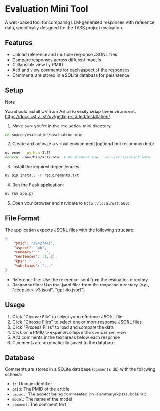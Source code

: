 # Evaluation Mini Tool

A web-based tool for comparing LLM-generated responses with reference data, specifically designed for the TABS project evaluation.

## Features

- Upload reference and multiple response JSONL files
- Compare responses across different models
- Collapsible view by PMID
- Add and view comments for each aspect of the responses
- Comments are stored in a SQLite database for persistence

## Setup

> [!NOTE]  
> You should install UV from Astral to easily setup the environment: https://docs.astral.sh/uv/getting-started/installation/.

1. Make sure you're in the evaluation-mini directory:
```bash
cd source/evaluation/evaluation-mini
```

2. Create and activate a virtual environment (optional but recommended):
```bash
uv venv --python 3.12
source .venv/bin/activate  # On Windows use: .venv\Scripts\activate
```

3. Install the required dependencies:
```bash
uv pip install -r requirements.txt
```

4. Run the Flask application:
```bash
uv run app.py
```

5. Open your browser and navigate to `http://localhost:5000`

## File Format

The application expects JSONL files with the following structure:

```json
{
    "pmid": "39427441",
    "aspect": "ob",
    "summary": "...",
    "sentences": [1, 2],
    "kps": "...",
    "subclaims": "..."
}
```

- Reference file: Use the reference.jsonl from the evaluation directory
- Response files: Use the .jsonl files from the response directory (e.g., "deepseek-v3.jsonl", "gpt-4o.jsonl")

## Usage

1. Click "Choose File" to select your reference JSONL file
2. Click "Choose Files" to select one or more response JSONL files
3. Click "Process Files" to load and compare the data
4. Click on a PMID to expand/collapse the comparison view
5. Add comments in the text areas below each response
6. Comments are automatically saved to the database

## Database

Comments are stored in a SQLite database (`comments.db`) with the following schema:

- `id`: Unique identifier
- `pmid`: The PMID of the article
- `aspect`: The aspect being commented on (summary/kps/subclaims)
- `model`: The name of the model
- `comment`: The comment text 
